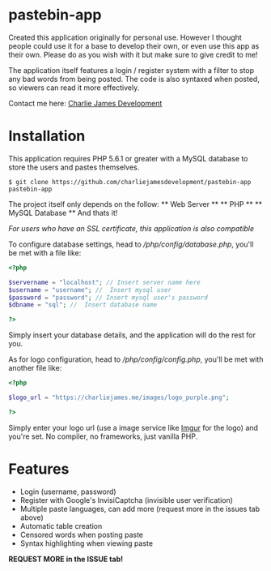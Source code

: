 # pastebin-app
Created this application originally for personal use. However I thought people could use it for a base to develop their own, or even use this app as their own. Please do as you wish with it but make sure to give credit to me!

The application itself features a login / register system with a filter to stop any bad words from being posted. The code is also syntaxed when posted, so viewers can read it more effectively.

Contact me here: [Charlie James Development](https://charliejames.me)

# Installation
This application requires PHP 5.6.1 or greater with a MySQL database to store the users and pastes themselves.

```
$ git clone https://github.com/charliejamesdevelopment/pastebin-app pastebin-app
```

The project itself only depends on the follow:
** Web Server **
** PHP **
** MySQL Database **
And thats it! 

*For users who have an SSL certificate, this application is also compatible*

To configure database settings, head to */php/config/database.php*, you'll be met with a file like:
```php
<?php

$servername = "localhost"; // Insert server name here
$username = "username"; //  Insert mysql user
$password = "password"; // Insert mysql user's password
$dbname = "sql"; //  Insert database name

?>
```
Simply insert your database details, and the application will do the rest for you.

As for logo configuration, head to */php/config/config.php*, you'll be met with another file like:
```php
<?php

$logo_url = "https://charliejames.me/images/logo_purple.png";

?>
```
Simply enter your logo url (use a image service like [Imgur](https://imgur.com) for the logo) and you're set. No compiler, no frameworks, just vanilla PHP.

# Features
- Login (username, password)
- Register with Google's InvisiCaptcha (invisible user verification)
- Multiple paste languages, can add more (request more in the issues tab above)
- Automatic table creation
- Censored words when posting paste
- Syntax highlighting when viewing paste

**REQUEST MORE in the ISSUE tab!**
